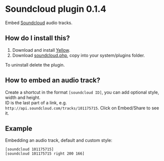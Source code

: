 Soundcloud plugin 0.1.4
=======================
Embed [Soundcloud](http://www.soundcloud.com/) audio tracks.

How do I install this?
----------------------
1. Download and install [Yellow](https://github.com/markseu/yellowcms/).  
2. Download [soundcloud.php](soundcloud.php?raw=true), copy into your system/plugins folder.  

To uninstall delete the plugin.

How to embed an audio track?
----------------------------
Create a shortcut in the format `[soundcloud ID]`, you can add optional style, width and height.    
ID is the last part of a link, e.g. `http://api.soundcloud.com/tracks/101175715`. Click on Embed/Share to see it.

Example
-------
Embedding an audio track, default and custom style:

    [soundcloud 101175715]
    [soundcloud 101175715 right 200 166]